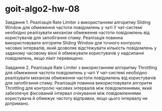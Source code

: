 # goit-algo2-hw-08

Завдання 1. 
Реалізація Rate Limiter з використанням алгоритму Sliding Window для обмеження частоти повідомлень у чаті
У чат-системі необхідно реалізувати механізм обмеження частоти повідомлень від користувачів для запобігання спаму. 
Реалізація повинна використовувати алгоритм Sliding Window для точного контролю часових інтервалів, 
який дозволяє відстежувати кількість повідомлень у заданому часовому вікні й обмежувати користувачів у надсиланні повідомлень, якщо ліміт перевищено.

Завдання 2. 
Реалізація Rate Limiter з використанням алгоритму Throttling для обмеження частоти повідомлень у чаті
У чат-системі необхідно реалізувати механізм обмеження частоти повідомлень від користувачів для запобігання спаму. 
Реалізація повинна використовувати алгоритм Throttling для контролю часових інтервалів між повідомленнями, 
який забезпечує фіксований інтервал очікування між повідомленнями користувача й обмежує частоту відправки, якщо цього інтервалу не дотримано.